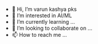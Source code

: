 - 👋 Hi, I’m  varun kashya pks
- 👀 I’m interested in AI/ML
- 🌱 I’m currently learning ...
- 💞️ I’m looking to collaborate on ...
- 📫 How to reach me ...

<!---
varunkashyapks/varunkashyapks is a ✨ special ✨ repository because its `README.md` (this file) appears on your GitHub profile.
You can click the Preview link to take a look at your changes.
--->
